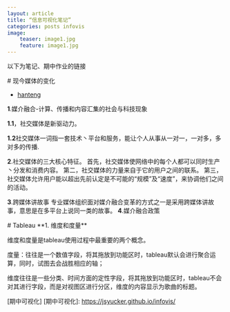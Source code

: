 ```yaml
---
layout: article 
title: “信息可视化笔记” 
categories: posts infovis
image:
    teaser: image1.jpg
    feature: image1.jpg
---
```


以下为笔记、期中作业的链接
<div class="row">
<div class="col-md-4" markdown="1">
# 现今媒体的变化


- [hanteng](http://www.jianshu.com/p/fa4f07dcb669)

**1**.媒介融合-计算、传播和内容汇集的社会与科技现象

**1.1**，社交媒体是新驱动力。

**1.2**社交媒体一词指一套技术丶平台和服务，能让个人从事从一对一，一对多，多对多的传播.

**2**.社交媒体的三大核心特征。
首先，社交媒体使网络中的每个人都可以同时生产丶分发和消费内容。
第二，社交媒体的力量来自于它的用户之间的联系。
第三，社交媒体允许用户能以超出先前认定是不可能的“规模”及“速度”，来协调他们之间的活动。

**3**.跨媒体讲故事
专业媒体组织面对媒介融合变革的方式之一是采用跨媒体讲故事，意思是在多平台上说同一类的故事。
**4**.媒介融合政策
</div>
<div class="col-md-4" markdown="1">
# Tableau
**1. 维度和度量**
 
维度和度量是tableau使用过程中最重要的两个概念。

度量：往往是一个数值字段，将其拖放到功能区时，tableau默认会进行聚合运算，同时，试图去会战胜相应的轴；

维度往往是一些分类、时间方面的定性字段，将其拖放到功能区时，tableau不会对其进行字段，而是对视图区进行分区，维度的内容显示为歌曲的标题。


[期中可视化]
[期中可视化]: https://jsyucker.github.io/infovis/
</div>
</div>
